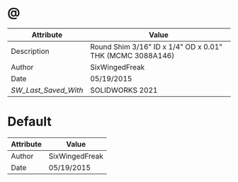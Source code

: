 # @
| Attribute | Value |
| ---  | ---     |
| Description | Round Shim 3/16&quot; ID x 1/4&quot; OD x 0.01&quot; THK (MCMC 3088A146) |
| Author | SixWingedFreak |
| Date | 05/19/2015 |
| _SW_Last_Saved_With_ | SOLIDWORKS 2021 |
# Default
| Attribute | Value |
| ---  | ---     |
| Author | SixWingedFreak |
| Date | 05/19/2015 |
